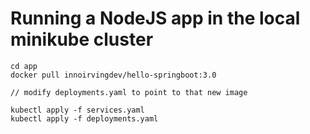 # Running a NodeJS app in the local minikube cluster
```
cd app
docker pull innoirvingdev/hello-springboot:3.0

// modify deployments.yaml to point to that new image

kubectl apply -f services.yaml
kubectl apply -f deployments.yaml
```
